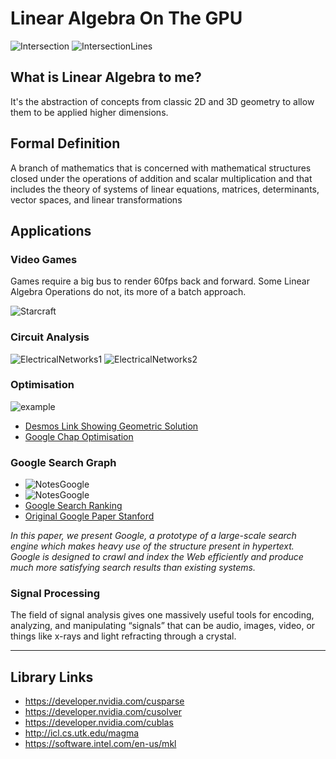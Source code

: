 # Linear Algebra On The GPU

![Intersection](linearalgebra.png)
![IntersectionLines](linearalgebra2.png)

## What is Linear Algebra to me?

It's the abstraction of concepts from classic 2D and 3D geometry to 
allow them to be applied higher dimensions.  

## Formal Definition

A branch of mathematics that is concerned with mathematical structures closed 
under the operations of addition and scalar multiplication and that includes 
the theory of systems of linear equations, matrices, determinants, 
vector spaces, and linear transformations

## Applications

### Video Games

Games require a big bus to render 60fps back and forward. Some Linear Algebra Operations do not, its more of a batch approach.

![Starcraft](starcraft.jpg)

### Circuit Analysis

![ElectricalNetworks1](electricalnetwork1.jpeg)
![ElectricalNetworks2](electricalnetwork2.jpeg)

### Optimisation
 
 ![example](milkoptimisation.png)
 - [Desmos Link Showing Geometric Solution](https://www.desmos.com/calculator/yn1p5unyoe)
 - [Google Chap Optimisation](https://jeremykun.com/2014/06/02/linear-programming-and-the-most-affordable-healthy-diet-part-1)

### Google Search Graph

 - ![NotesGoogle](https://rankingteamsandgoogle.png)
 - ![NotesGoogle](https://rankingteamsandgoogle2.png)
 - [Google Search Ranking](https://jeremykun.com/2011/06/12/googles-pagerank-introduction/)
 - [Original Google Paper Stanford](http://infolab.stanford.edu/~backrub/google.html)

 *In this paper, we present Google, a prototype of a large-scale search engine which makes heavy use of the structure present in hypertext. Google is designed to crawl and index the Web efficiently and produce much more satisfying search results than existing systems.*

### Signal Processing 

The field of signal analysis gives one massively useful tools for encoding, analyzing, and manipulating “signals” that can be audio, images, video, or things like x-rays and light refracting through a crystal. 

 ---

## Library Links

 - https://developer.nvidia.com/cusparse
 - https://developer.nvidia.com/cusolver
 - https://developer.nvidia.com/cublas
 - http://icl.cs.utk.edu/magma
 - https://software.intel.com/en-us/mkl





